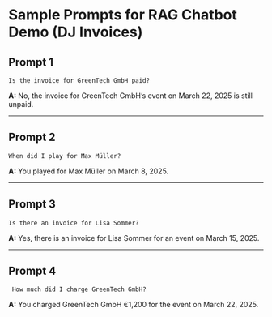 # Sample Prompts for RAG Chatbot Demo (DJ Invoices)

## Prompt 1
``` 
Is the invoice for GreenTech GmbH paid?  
```
**A:** No, the invoice for GreenTech GmbH’s event on March 22, 2025 is still unpaid.

---

## Prompt 2
```
When did I play for Max Müller?  
```
**A:** You played for Max Müller on March 8, 2025.

---

## Prompt 3
```
Is there an invoice for Lisa Sommer?  
```
**A:** Yes, there is an invoice for Lisa Sommer for an event on March 15, 2025.  

---

## Prompt 4
```
 How much did I charge GreenTech GmbH?  
```
**A:** You charged GreenTech GmbH €1,200 for the event on March 22, 2025.
